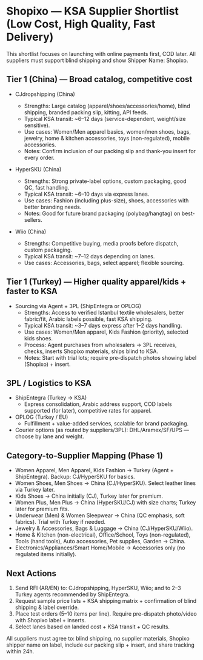 # Shopixo — KSA Supplier Shortlist (Low Cost, High Quality, Fast Delivery)

This shortlist focuses on launching with online payments first, COD later. All suppliers must support blind shipping and show Shipper Name: Shopixo.

## Tier 1 (China) — Broad catalog, competitive cost

- CJdropshipping (China)
  - Strengths: Large catalog (apparel/shoes/accessories/home), blind shipping, branded packing slip, kitting, API feeds.
  - Typical KSA transit: ~6–12 days (service-dependent, weight/size sensitive).
  - Use cases: Women/Men apparel basics, women/men shoes, bags, jewelry, home & kitchen accessories, toys (non-regulated), mobile accessories.
  - Notes: Confirm inclusion of our packing slip and thank-you insert for every order.

- HyperSKU (China)
  - Strengths: Strong private-label options, custom packaging, good QC, fast handling.
  - Typical KSA transit: ~6–10 days via express lanes.
  - Use cases: Fashion (including plus-size), shoes, accessories with better branding needs.
  - Notes: Good for future brand packaging (polybag/hangtag) on best-sellers.

- Wiio (China)
  - Strengths: Competitive buying, media proofs before dispatch, custom packaging.
  - Typical KSA transit: ~7–12 days depending on lanes.
  - Use cases: Accessories, bags, select apparel; flexible sourcing.

## Tier 1 (Turkey) — Higher quality apparel/kids + faster to KSA

- Sourcing via Agent + 3PL (ShipEntegra or OPLOG)
  - Strengths: Access to verified Istanbul textile wholesalers, better fabric/fit, Arabic labels possible, fast KSA shipping.
  - Typical KSA transit: ~3–7 days express after 1–2 days handling.
  - Use cases: Women/Men apparel, Kids Fashion (priority), selected kids shoes.
  - Process: Agent purchases from wholesalers → 3PL receives, checks, inserts Shopixo materials, ships blind to KSA.
  - Notes: Start with trial lots; require pre-dispatch photos showing label (Shopixo) + insert.

## 3PL / Logistics to KSA

- ShipEntegra (Turkey → KSA)
  - Express consolidation, Arabic address support, COD labels supported (for later), competitive rates for apparel.
- OPLOG (Turkey / EU)
  - Fulfillment + value-added services, scalable for brand packaging.
- Courier options (as routed by suppliers/3PL): DHL/Aramex/SF/UPS — choose by lane and weight.

## Category-to-Supplier Mapping (Phase 1)

- Women Apparel, Men Apparel, Kids Fashion → Turkey (Agent + ShipEntegra). Backup: CJ/HyperSKU for basics.
- Women Shoes, Men Shoes → China (CJ/HyperSKU). Select leather lines via Turkey later.
- Kids Shoes → China initially (CJ), Turkey later for premium.
- Women Plus, Men Plus → China (HyperSKU/CJ) with size charts; Turkey later for premium fits.
- Underwear (Men) & Women Sleepwear → China (QC emphasis, soft fabrics). Trial with Turkey if needed.
- Jewelry & Accessories, Bags & Luggage → China (CJ/HyperSKU/Wiio).
- Home & Kitchen (non-electrical), Office/School, Toys (non-regulated), Tools (hand tools), Auto accessories, Pet supplies, Garden → China.
- Electronics/Appliances/Smart Home/Mobile → Accessories only (no regulated items initially).

## Next Actions

1) Send RFI (AR/EN) to: CJdropshipping, HyperSKU, Wiio; and to 2–3 Turkey agents recommended by ShipEntegra.
2) Request sample price lists + KSA shipping matrix + confirmation of blind shipping & label override.
3) Place test orders (5–10 items per line). Require pre-dispatch photo/video with Shopixo label + inserts.
4) Select lanes based on landed cost + KSA transit + QC results.

All suppliers must agree to: blind shipping, no supplier materials, Shopixo shipper name on label, include our packing slip + insert, and share tracking within 24h.
